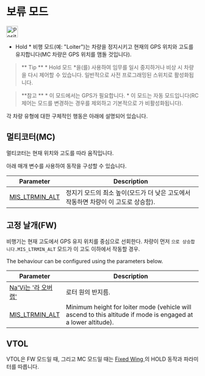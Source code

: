 # 보류 모드

[<img src="../../assets/site/position_fixed.svg" title="Position fix required (e.g. GPS)" width="30px" />](../getting_started/flight_modes.md#key_position_fixed)

* Hold * 비행 모드(예: "Loiter")는 차량을 정지시키고 현재의 GPS 위치와 고도를 유지합니다(MC 차량은 GPS 위치를 맴돌 것입니다).

> ** Tip ** * Hold 모드 *을(를) 사용하여 임무를 일시 중지하거나 비상 시 차량을 다시 제어할 수 있습니다. 일반적으로 사전 프로그래밍된 스위치로 활성화됩니다.

<span></span>

> **참고 ** * 이 모드에서는 GPS가 필요합니다. * 이 모드는 자동 모드입니다(RC 제어는 모드를 변경하는 경우를 제외하고 기본적으로 가 비활성화됩니다).</p> </blockquote> 
> 
> 각 차량 유형에 대한 구체적인 행동은 아래에 설명되어 있습니다.
> 
> ## 멀티코터(MC)
> 
> 멀티코터는 현재 위치와 고도를 따라 움직입니다.
> 
> 아래 매개 변수를 사용하여 동작을 구성할 수 있습니다.
> 
> | Parameter                                                                                             | Description                                      |
> | ----------------------------------------------------------------------------------------------------- | ------------------------------------------------ |
> | <span id="MIS_LTRMIN_ALT"></span>[MIS_LTRMIN_ALT](../advanced_config/parameter_reference.md#MIS_LTRMIN_ALT) | 정지기 모드의 최소 높이(모드가 더 낮은 고도에서 작동하면 차량이 이 고도로 상승함). |
> 
> <!-- Code for this here: https://github.com/PX4/Firmware/blob/master/src/modules/navigator/loiter.cpp#L61 -->
> 
> ## 고정 날개(FW)
> 
> 비행기는 현재 고도에서 GPS 유지 위치를 중심으로 선회한다. 차량이 먼저 `으로 상승합니다.MIS_LTRMIN_ALT` 모드가 이 고도 이하에서 작동할 경우.
> 
> The behaviour can be configured using the parameters below.
> 
> | Parameter                                                                    | Description                                                                                                   |
> | ---------------------------------------------------------------------------- | ------------------------------------------------------------------------------------------------------------- |
> | [Na'Vi는 '라 오버랩'](../advanced_config/parameter_reference.md#NAV_LOITER_RAD)   | 로터 원의 반지름.                                                                                                    |
> | [MIS_LTRMIN_ALT](../advanced_config/parameter_reference.md#MIS_LTRMIN_ALT) | Minimum height for loiter mode (vehicle will ascend to this altitude if mode is engaged at a lower altitude). |
> 
> ## VTOL
> 
> VTOL은 FW 모드일 때, 그리고 MC 모드일 때는 [ Fixed Wing ](#fixed-wing-fw)의 HOLD 동작과 파라미터를 따릅니다.
> 
> <!-- this maps to AUTO_LOITER in flight mode state machine -->